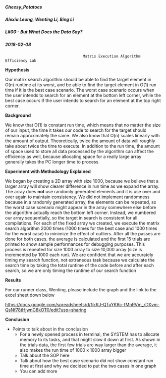 ##### Cheesy_Potatoes
##### Alexia Leong, Wenting Li, Bing Li
##### L#00 - But What Does the Data Say?
##### 2018-02-08

                                       Matrix Execution Algorithm Efficiency Lab
**Hypothesis**

Our matrix search algorithm should be able to find the target element in O(n) runtime at its worst, and be able to find the target element in O(1) run time if it is the best case scenario. The worst case scenario occurs when the user intends to search for an element at the bottom left corner, while the best case occurs if the user intends to search for an element at the top right corner.

**Background**

We know that O(1) is constant run time, which means that no matter the size of our input, the time it takes our code to search for the target should remain approximately the same. We also know that O(n) scales linearly with the amount of output. Theoretically, twice the amount of data will roughly take about twice the time to execute. In addition to the run time, the amount of space used to store all data processed by the algorithm can affect the efficiency as well, because allocating space for a really large array generally takes the PC longer time to process. 


**Experiment with Methodology Explained**

We began by creating a 2D array with size 1000, because we believe that a larger array will show clearer difference in run time as we expand the array. The array does **not** use randomly generated elements and it is use over and over again to maintain consistency. We did not implement randomness because in a randomly generated array, the elements can be repeated, so the worst case scenario might appear in the array somewhere else before the algorithm actually reach the bottom left corner. Instead, we numbered our array sequentially, so the target in search is consistent for all compilations. For each of the fixed array we created, we execute the matrix search algorithm 2000 times (1000 times for the best case and 1000 times for the worst case) to minimize the effect of outliers. After all the passes are done for both cases, the average is calculated and the first 15 trials are printed to show sample performances for debugging purposes. This process is repeated for size 1000 array to size 10,000 array (size is incremented by 1000 each run). We are confident that we are accurately timing my search function, not extraneous task because we calculate the search time by taking the total runtime of the code before and after each search, so we are only timing the runtime of our search function

**Results**

For our runner class, 
Wenting, please include the graph and the link to the excel sheet down below

https://docs.google.com/spreadsheets/d/1ikRJ-QTuYK6c-fMnRVm_rDXvm-QsNf78tHjwnC8kOT0/edit?usp=sharing

**Conclusion**
  * Points to talk about in the conclusion
      *  For a newly opened process in terminal, the SYSTEM has to allocate memory to its tasks, and that might slow it down at first. As shown in the trials data, the first few trials are way larger than the average, it also makes the run time of 1000 x 1000 array bigger
      *  Talk about the SOP here
      *  Talk about how the best case scenario did not show constant run time at first and why we decided to put the two cases in one graph
      * You can add more


